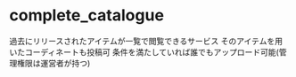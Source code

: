 # complete_catalogue

過去にリリースされたアイテムが一覧で閲覧できるサービス
そのアイテムを用いたコーディネートも投稿可
条件を満たしていれば誰でもアップロード可能(管理権限は運営者が持つ)
